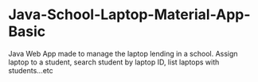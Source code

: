# Java-School-Laptop-Material-App-Basic
Java Web App made to manage the laptop lending in a school. Assign laptop to a student, search student by laptop ID, list laptops with students...etc
